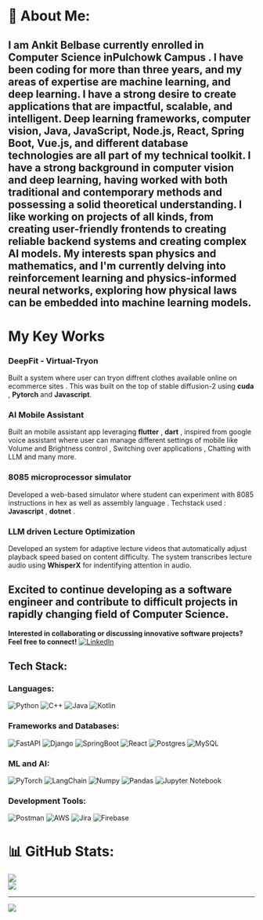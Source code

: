 # 💫 About Me:
I am Ankit Belbase currently enrolled in Computer Science inPulchowk Campus . I have been coding for more than three years, and my areas of expertise are  machine learning, and deep learning. I have a strong desire to create applications that are impactful, scalable, and intelligent.
Deep learning frameworks, computer vision, Java, JavaScript, Node.js, React, Spring Boot, Vue.js, and different database technologies are all part of my technical toolkit. I have a strong background in computer vision and deep learning, having worked with both traditional and contemporary methods and possessing a solid theoretical understanding. I like working on projects of all kinds, from creating user-friendly frontends to creating reliable backend systems and creating complex AI models.
 My interests span physics and mathematics, and I'm currently delving into reinforcement learning and physics-informed neural networks, exploring how physical laws can be embedded into machine learning models.
---

# My Key Works
### DeepFit - Virtual-Tryon
Built a system where user can tryon diffrent clothes available online on ecommerce sites . This was built on the top of stable diffusion-2 using **cuda** , **Pytorch** and **Javascript**.

### AI Mobile Assistant 
Built an mobile assistant app leveraging **flutter** , **dart** , inspired from google voice assistant where user can manage different settings of mobile like Volume and Brightness control , Switching over applications , Chatting with LLM and many more. 

### 8085 microprocessor simulator
Developed a web-based simulator where student can experiment with 8085 instructions in hex as well as assembly language . Techstack used : **Javascript** , **dotnet** .

### LLM driven Lecture Optimization
Developed an system for adaptive lecture videos that automatically adjust playback speed based on content difficulty. The system transcribes lecture audio using **WhisperX** for indentifying attention in audio.

Excited to continue developing as a software engineer and contribute to difficult projects in rapidly changing field of Computer Science. 
---

**Interested in collaborating or discussing innovative software projects? Feel free to connect!** [![LinkedIn](https://img.shields.io/badge/LinkedIn-%230077B5.svg?logo=linkedin&logoColor=white)](https://www.linkedin.com/in/ankit-belbase-ab2671275/) 
<br> 




## Tech Stack:

###  Languages: 
![Python](https://img.shields.io/badge/python-3670A0?style=for-the-badge&logo=python&logoColor=ffdd54) ![C++](https://img.shields.io/badge/c++-%2300599C.svg?style=for-the-badge&logo=c%2B%2B&logoColor=white) ![Java](https://img.shields.io/badge/java-%23ED8B00.svg?style=for-the-badge&logo=openjdk&logoColor=white) ![Kotlin](https://img.shields.io/badge/kotlin-%237F52FF.svg?style=for-the-badge&logo=kotlin&logoColor=white)

### Frameworks and Databases:
![FastAPI](https://img.shields.io/badge/FastAPI-005571?style=for-the-badge&logo=fastapi) ![Django](https://img.shields.io/badge/django-%23092E20.svg?style=for-the-badge&logo=django&logoColor=white) ![SpringBoot](https://img.shields.io/badge/Spring_Boot-6DB33F?style=for-the-badge&logo=spring-boot&logoColor=white) ![React](https://img.shields.io/badge/react-%2320232a.svg?style=for-the-badge&logo=react&logoColor=%2361DAFB) 
 ![Postgres](https://img.shields.io/badge/postgres-%23316192.svg?style=for-the-badge&logo=postgresql&logoColor=white) ![MySQL](https://img.shields.io/badge/mysql-4479A1.svg?style=for-the-badge&logo=mysql&logoColor=white)

### ML and AI:
 ![PyTorch](https://img.shields.io/badge/Pytorch-FF6C37?style=for-the-badge&logo=pytorch&logoColor=white) ![LangChain](https://img.shields.io/badge/LangChain-ffffff?style=for-the-badge&logo=langchain&logoColor=green) ![Numpy](https://img.shields.io/badge/NumPy-013243?style=for-the-badge&logo=numpy&logoColor=white) ![Pandas](https://img.shields.io/badge/-Pandas-333333?style=for-the-badge&logo=pandas) ![Jupyter Notebook](https://img.shields.io/badge/JupyterNoteBook-013243?style=for-the-badge&logo=jupyter&logoColor=white) 
 
### Development Tools:
![Postman](https://img.shields.io/badge/Postman-FF6C37?style=for-the-badge&logo=postman&logoColor=white) ![AWS](https://img.shields.io/badge/AWS-FF9900?style=for-the-badge&logo=amazonaws&logoColor=white) ![Jira](https://img.shields.io/badge/Jira-0052CC?style=for-the-badge&logo=jira&logoColor=white)  ![Firebase](https://img.shields.io/badge/Firebase-FFCA28?style=for-the-badge&logo=firebase&logoColor=black)

# 📊 GitHub Stats:
![](https://github-readme-streak-stats.herokuapp.com/?user=ankitbelbase17&theme=dark&hide_border=false)<br/>
![](https://github-readme-stats.vercel.app/api/top-langs/?username=ankitbelbase17&theme=dark&hide_border=false&include_all_commits=true&count_private=false&layout=compact)

---
[![](https://visitcount.itsvg.in/api?id=bhuwan9898&icon=0&color=0)](https://visitcount.itsvg.in)

<!-- Proudly created with GPRM ( https://gprm.itsvg.in ) -->
